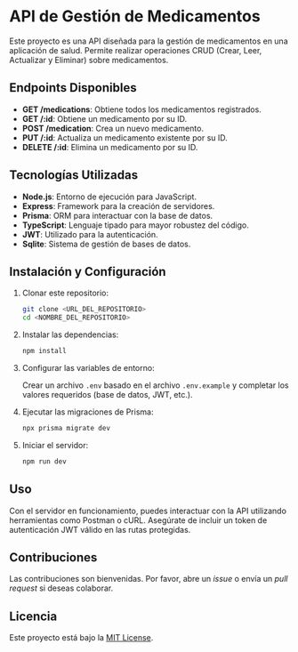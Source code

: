 # API de Gestión de Medicamentos

Este proyecto es una API diseñada para la gestión de medicamentos en una aplicación de salud. Permite realizar operaciones CRUD (Crear, Leer, Actualizar y Eliminar) sobre medicamentos.

## Endpoints Disponibles

- **GET /medications**: Obtiene todos los medicamentos registrados.
- **GET /:id**: Obtiene un medicamento por su ID.
- **POST /medication**: Crea un nuevo medicamento.
- **PUT /:id**: Actualiza un medicamento existente por su ID.
- **DELETE /:id**: Elimina un medicamento por su ID.

## Tecnologías Utilizadas

- **Node.js**: Entorno de ejecución para JavaScript.
- **Express**: Framework para la creación de servidores.
- **Prisma**: ORM para interactuar con la base de datos.
- **TypeScript**: Lenguaje tipado para mayor robustez del código.
- **JWT**: Utilizado para la autenticación.
- **Sqlite**: Sistema de gestión de bases de datos.

## Instalación y Configuración

1. Clonar este repositorio:

   ```bash
   git clone <URL_DEL_REPOSITORIO>
   cd <NOMBRE_DEL_REPOSITORIO>
   ```

2. Instalar las dependencias:

   ```bash
   npm install
   ```

3. Configurar las variables de entorno:

   Crear un archivo `.env` basado en el archivo `.env.example` y completar los valores requeridos (base de datos, JWT, etc.).

4. Ejecutar las migraciones de Prisma:

   ```bash
   npx prisma migrate dev
   ```

5. Iniciar el servidor:

   ```bash
   npm run dev
   ```

## Uso

Con el servidor en funcionamiento, puedes interactuar con la API utilizando herramientas como Postman o cURL. Asegúrate de incluir un token de autenticación JWT válido en las rutas protegidas.

## Contribuciones

Las contribuciones son bienvenidas. Por favor, abre un _issue_ o envía un _pull request_ si deseas colaborar.

## Licencia

Este proyecto está bajo la [MIT License](LICENSE).
